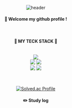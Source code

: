 <div align="center"> 

![header](https://capsule-render.vercel.app/api?type=Waving&color=0067C0&height=150&section=header&text=jiyoung00000&fontColor=f7f7f7&fontSize=70&animation=fadeIn&fontAlignY=55)


####  :wave: Welcome my github profile !
  
  <br/>

#### 🍫 MY TECK STACK 🍫 

  <br>

<img src="https://img.shields.io/badge/Python-3776AB?style=for-the-badge&logo=Python&logoColor=white"/>
  <br>
<img src="https://img.shields.io/badge/HTML5-E34F26?style=for-the-badge&logo=HTML5&logoColor=white">
<img src="https://img.shields.io/badge/JavaScript-F7DF1E?style=for-the-badge&logo=JavaScript&logoColor=white">
  <br>
<img src="https://img.shields.io/badge/github-181717?style=for-the-badge&logo=github&logoColor=white">
<img src="https://img.shields.io/badge/VSCode-007ACC?style=for-the-badge&logo=VisualStudioCode&logoColor=white">
 
  <br/>
  <br/>
  <br/>
  

[![Solved.ac Profile](http://mazassumnida.wtf/api/v2/generate_badge?boj=bazi8501)](https://solved.ac/bazi8501/)
#### :pencil2: Study log
 
  

<!--
**jiyoung00000/jiyoung00000** is a ✨ _special_ ✨ repository because its `README.md` (this file) appears on your GitHub profile.

Here are some ideas to get you started:

- 🔭 I’m currently working on ...
- 🌱 I’m currently learning ...
- 👯 I’m looking to collaborate on ...
- 🤔 I’m looking for help with ...
- 💬 Ask me about ...
- 📫 How to reach me: ...
- 😄 Pronouns: ...
- ⚡ Fun fact: ...
-->
  
